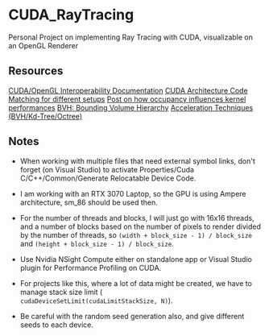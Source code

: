 # CUDA_RayTracing
Personal Project on implementing Ray Tracing with CUDA, visualizable on an OpenGL Renderer

## Resources

[CUDA/OpenGL Interoperability Documentation](https://docs.nvidia.com/cuda/cuda-runtime-api/group__CUDART__OPENGL.html)
[CUDA Architecture Code Matching for different setups](https://arnon.dk/matching-sm-architectures-arch-and-gencode-for-various-nvidia-cards/)
[Post on how occupancy influences kernel performances](https://stackoverflow.com/questions/6688534/cuda-dependence-of-kernel-performance-on-occupancy)
[BVH: Bounding Volume Hierarchy](https://en.wikipedia.org/wiki/Bounding_volume_hierarchy)
[Acceleration Techniques (BVH/Kd-Tree/Octree)](https://www.csie.ntu.edu.tw/~cyy/courses/rendering/15fall/lectures/handouts/chap04_acceleration_4up.pdf)

## Notes

- When working with multiple files that need external symbol links, don't forget (on Visual Studio) to activate Properties/Cuda C/C++/Common/Generate Relocatable Device Code.

- I am working with an RTX 3070 Laptop, so the GPU is using Ampere architecture, sm_86 should be used then.

- For the number of threads and blocks, I will just go with 16x16 threads, and a number of blocks based on the number of pixels to render divided by the number of threads, so `(width + block_size - 1) / block_size` and `(height + block_size - 1) / block_size`.

- Use Nvidia NSight Compute either on standalone app or Visual Studio plugin for Performance Profiling on CUDA.

- For projects like this, where a lot of data might be created, we have to manage stack size limit (`        cudaDeviceSetLimit(cudaLimitStackSize, N)`).

- Be careful with the random seed generation also, and give different seeds to each device.